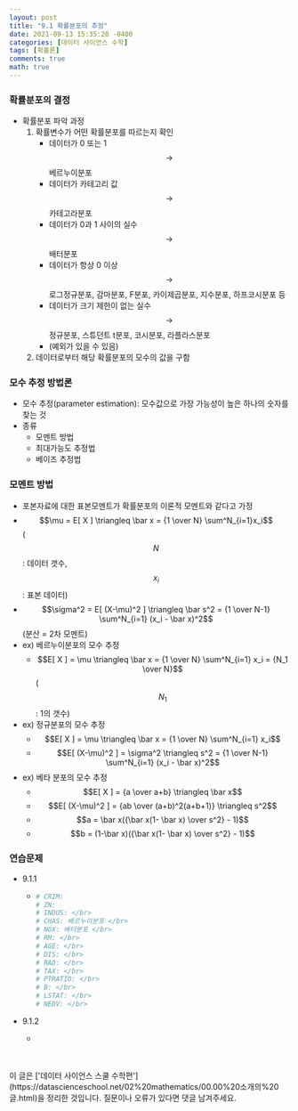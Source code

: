 ```yaml
---
layout: post
title: "9.1 확률분포의 추정"
date: 2021-09-13 15:35:28 -0400
categories: [데이터 사이언스 수학]
tags: [확률론]
comments: true
math: true
---
```


### 확률분포의 결정
- 확률분포 파악 과정 
    1. 확률변수가 어떤 확률분포를 따르는지 확인
        - 데이터가 0 또는 1 $$\rightarrow$$ 베르누이분포
        - 데이터가 카테고리 값 $$\rightarrow$$ 카테고라분포
        - 데이터가 0과 1 사이의 실수 $$\rightarrow$$ 배터분포
        - 데이터가 항상 0 이상 $$\rightarrow$$ 로그정규분포, 감마분포, F분포, 카이제곱분포, 지수분포, 하프코시분포 등
        - 데이터가 크기 제한이 없는 실수 $$\rightarrow$$ 정규분포, 스튜던트 t분포, 코시분포, 라플라스분포
        - (예외가 있을 수 있음)
    2. 데이터로부터 해당 확률분포의 모수의 값을 구함

### 모수 추정 방법론
- 모수 추정(parameter estimation): 모수값으로 가장 가능성이 높은 하나의 숫자를 찾는 것
- 종류
    - 모멘트 방법
    - 최대가능도 추정법
    - 베이즈 추정법

### 모멘트 방법
- 포본자료에 대한 표본모멘트가 확률분포의 이론적 모멘트와 같다고 가정
- $$\mu = E[ X ] \triangleq \bar x = {1 \over N} \sum^N_{i=1}x_i$$ ($$N$$: 데이터 갯수, $$x_i$$: 표본 데이터)
- $$\sigma^2 = E[ (X-\mu)^2 ] \triangleq \bar s^2 = {1 \over N-1} \sum^N_{i=1} (x_i - \bar x)^2$$ (분산 = 2차 모멘트)
- ex) 베르누이분포의 모수 추정
    - $$E[ X ] = \mu \triangleq \bar x = {1 \over N} \sum^N_{i=1} x_i = {N_1 \over N}$$ ($$N_1$$: 1의 갯수) 
- ex) 정규분포의 모수 추정
    - $$E[ X ] = \mu \triangleq \bar x = {1 \over N} \sum^N_{i=1} x_i$$
    - $$E[ (X-\mu)^2 ] = \sigma^2 \triangleq s^2 = {1 \over N-1} \sum^N_{i=1} (x_i - \bar x)^2$$
- ex) 베타 분포의 모수 추정
    - $$E[ X ] = {a \over a+b} \triangleq \bar x$$
    - $$E[ (X-\mu)^2 ] = {ab \over (a+b)^2(a+b+1)} \triangleq s^2$$
    - $$a = \bar x({\bar x(1- \bar x) \over s^2} - 1)$$
    - $$b = (1-\bar x)({\bar x(1- \bar x) \over s^2} - 1)$$

### 연습문제
- 9.1.1
    - ```python
      # CRIM: 
      # ZN: 
      # INDUS: </br>
      # CHAS: 베르누이분포 </br>
      # NOX: 베터분포 </br>
      # RM: </br>
      # AGE: </br>
      # DIS: </br>
      # RAD: </br>
      # TAX: </br>
      # PTRATIO: </br>
      # B: </br>
      # LSTAT: </br>
      # NEDV: </br>
      ```
- 9.1.2
    - ```python
      ```

<br/>
<br/>
이 글은 ['데이터 사이언스 스쿨 수학편'](https://datascienceschool.net/02%20mathematics/00.00%20소개의%20글.html)을 정리한 것입니다.
질문이나 오류가 있다면 댓글 남겨주세요. 